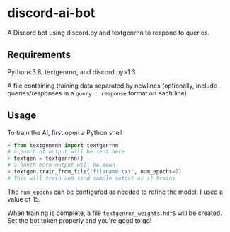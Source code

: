 # discord-ai-bot
A Discord bot using discord.py and textgenrnn to respond to queries.

## Requirements

 Python<3.8, textgenrnn, and discord.py>1.3
 
 A file containing training data separated by newlines (optionally, include queries/responses in a `query : response` format on each line)
 
 ## Usage

To train the AI, first open a Python shell

```py
> from textgenrnn import textgenrnn
# a bunch of output will be sent here
> textgen = textgenrnn()
# a bunch more output will be seen
> textgen.train_from_file("filename.txt", num_epochs=7)
# This will train and send sample output as it trains
```
The `num_epochs` can be configured as needed to refine the model. I used a value of 15.

When training is complete, a file `textgenrnn_weights.hdf5` will be created. Set the bot token properly and you're good to go!
